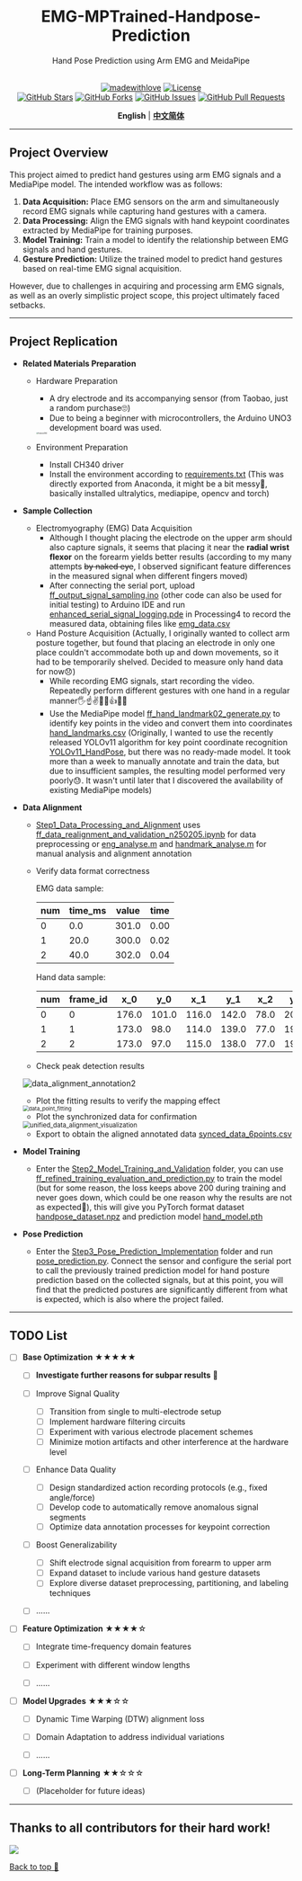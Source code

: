 <div align="center">

<h1>EMG-MPTrained-Handpose-Prediction</h1>
Hand Pose Prediction using Arm EMG and MeidaPipe<br>
<br>

[![madewithlove](https://img.shields.io/badge/made_with-%E2%9D%A4-red?style=for-the-badge&labelColor=orange)](https://github.com/TurkeyC/EMG-MPTrained-Handpose-Prediction) [![License](https://img.shields.io/badge/LICENSE-MIT-green.svg?style=for-the-badge)](https://github.com/TurkeyC/EMG-MPTrained-Handpose-Prediction/blob/master/LICENSE)<br>
[![GitHub Stars](https://img.shields.io/github/stars/TurkeyC/EMG-MPTrained-Handpose-Prediction.svg)](https://github.com/TurkeyC/EMG-MPTrained-Handpose-Prediction/stargazers) [![GitHub Forks](https://img.shields.io/github/forks/TurkeyC/EMG-MPTrained-Handpose-Prediction.svg)](https://github.com/TurkeyC/EMG-MPTrained-Handpose-Prediction/network)  [![GitHub Issues](https://img.shields.io/github/issues/TurkeyC/EMG-MPTrained-Handpose-Prediction.svg)](https://github.com/TurkeyC/EMG-MPTrained-Handpose-Prediction/issues) [![GitHub Pull Requests](https://img.shields.io/github/issues-pr/TurkeyC/EMG-MPTrained-Handpose-Prediction.svg)](https://github.com/TurkeyC/EMG-MPTrained-Handpose-Prediction/pulls)<br>

**English** | [**中文简体**](README_zh.md)
</div>

---

## Project Overview

This project aimed to predict hand gestures using arm EMG signals and a MediaPipe model. The intended workflow was as follows:

1. **Data Acquisition:** Place EMG sensors on the arm and simultaneously record EMG signals while capturing hand gestures with a camera. 
2. **Data Processing:** Align the EMG signals with hand keypoint coordinates extracted by MediaPipe for training purposes.
3. **Model Training:** Train a model to identify the relationship between EMG signals and hand gestures.
4. **Gesture Prediction:** Utilize the trained model to predict hand gestures based on real-time EMG signal acquisition.

However, due to challenges in acquiring and processing arm EMG signals, as well as an overly simplistic project scope, this project ultimately faced setbacks.  



---



## Project Replication

- **Related Materials Preparation** 

  - Hardware Preparation
    - A dry electrode and its accompanying sensor (from Taobao, just a random purchase🙄)
    - Due to being a beginner with microcontrollers, the Arduino UNO3 development board was used.
    
    <img src=".resource/ArduinoUNO.jpg" alt="ArduinoUNO" style="zoom:20%;" />
  - Environment Preparation
    - Install CH340 driver
    - Install the environment according to [requirements.txt](requirements.txt) (This was directly exported from Anaconda, it might be a bit messy🤗, basically installed ultralytics, mediapipe, opencv and torch)

- **Sample Collection** 

  - Electromyography (EMG) Data Acquisition
    - Although I thought placing the electrode on the upper arm should also capture signals, it seems that placing it near the **radial wrist flexor** on the forearm yields better results (according to my many attempts ~~by naked eye~~, I observed significant feature differences in the measured signal when different fingers moved) 
    - After connecting the serial port, upload [ff_output_signal_sampling.ino](Arduino%26Processing4_Emg/Arduino_Part/FF_Output_Signal_Sampling/ff_output_signal_sampling.ino) (other code can also be used for initial testing) to Arduino IDE and run [enhanced_serial_signal_logging.pde](Arduino%26Processing4_Emg/Processing4_Part/Enhanced_Serial_Signal_Logging/enhanced_serial_signal_logging.pde) in Processing4 to record the measured data, obtaining files like [emg_data.csv](Cross_Modal_Action_Recognition_Training/Backup_Database_and_Model_Repository_TOP/Emg_Data/emg_data.csv)
  - Hand Posture Acquisition (Actually, I originally wanted to collect arm posture together, but found that placing an electrode in only one place couldn't accommodate both up and down movements, so it had to be temporarily shelved. Decided to measure only hand data for now😞)
    - While recording EMG signals, start recording the video. Repeatedly perform different gestures with one hand in a regular manner🖐️☝️✌️🖖🤘👍✊🫳 
    - Use the MediaPipe model [ff_hand_landmark02_generate.py](MediaPipe_HandPose/ff_hand_landmark02_generate.py) to identify key points in the video and convert them into coordinates [hand_landmarks.csv](MediaPipe_HandPose/hand_landmarks.csv) (Originally, I wanted to use the recently released YOLOv11 algorithm for key point coordinate recognition [YOLOv11_HandPose](YOLOv11_HandPose), but there was no ready-made model. It took more than a week to manually annotate and train the data, but due to insufficient samples, the resulting model performed very poorly😓. It wasn't until later that I discovered the availability of existing MediaPipe models)

- **Data Alignment** 
   - [Step1_Data_Processing_and_Alignment](Cross_Modal_Action_Recognition_Training/Step1_Data_Processing_and_Alignment) uses [ff_data_realignment_and_validation_n250205.ipynb](Cross_Modal_Action_Recognition_Training/Step1_Data_Processing_and_Alignment/ff_data_realignment_and_validation_n250205.ipynb) for data preprocessing or [eng_analyse.m](Cross_Modal_Action_Recognition_Training/Step1_Data_Processing_and_Alignment/MATLAB_Inspection_Data/eng_analyse.m) and [handmark_analyse.m](Cross_Modal_Action_Recognition_Training/Step1_Data_Processing_and_Alignment/MATLAB_Inspection_Data/handmark_analyse.m) for manual analysis and alignment annotation

   - Verify data format correctness<br>

     EMG data sample:<br>

     | num  | time_ms | value | time |
     | ---- | ------- | ----- | ---- |
     | 0    | 0.0     | 301.0 | 0.00 |
     | 1    | 20.0    | 300.0 | 0.02 |
     | 2    | 40.0    | 302.0 | 0.04 |

     Hand data sample:<br>

     | num  | frame_id | x_0   | y_0   | x_1   | y_1   | x_2  | y_2   | x_3  | y_3   | x_4  | ...  |
     | ---- | -------- | ----- | ----- | ----- | ----- | ---- | ----- | ---- | ----- | ---- | ---- |
     | 0    | 0        | 176.0 | 101.0 | 116.0 | 142.0 | 78.0 | 201.0 | 60.0 | 254.0 | 38.0 | ...  |
     | 1    | 1        | 173.0 | 98.0  | 114.0 | 139.0 | 77.0 | 199.0 | 61.0 | 256.0 | 40.0 | ...  |
     | 2    | 2        | 173.0 | 97.0  | 115.0 | 138.0 | 77.0 | 199.0 | 61.0 | 255.0 | 39.0 | ...  |

   - Check peak detection results

    ![data_alignment_annotation2](.resource/data_alignment_annotation2.png)

   - Plot the fitting results to verify the mapping effect

    <img src=".resource/data_point_fitting.png" alt="data_point_fitting" style="zoom: 67%;" />

   - Plot the synchronized data for confirmation

    <img src=".resource/unified_data_alignment_visualization.png" alt="unified_data_alignment_visualization" style="zoom:80%;" />

   - Export to obtain the aligned annotated data [synced_data_6points.csv](Cross_Modal_Action_Recognition_Training/Step1_Data_Processing_and_Alignment/synced_data_6points.csv)

- **Model Training** 
  - Enter the [Step2_Model_Training_and_Validation](Cross_Modal_Action_Recognition_Training/Step2_Model_Training_and_Validation) folder, you can use [ff_refined_training_evaluation_and_prediction.py](Cross_Modal_Action_Recognition_Training/Step2_Model_Training_and_Validation/ff_refined_training_evaluation_and_prediction.py) to train the model (but for some reason, the loss keeps above 200 during training and never goes down, which could be one reason why the results are not as expected🤔), this will give you PyTorch format dataset [handpose_dataset.npz](Cross_Modal_Action_Recognition_Training/Step2_Model_Training_and_Validation/backup_database_and_model_repository/handpose_dataset.npz) and prediction model [hand_model.pth](Cross_Modal_Action_Recognition_Training/Step2_Model_Training_and_Validation/backup_database_and_model_repository/hand_model.pth)

- **Pose Prediction** 
  - Enter the [Step3_Pose_Prediction_Implementation](Cross_Modal_Action_Recognition_Training/Step3_Pose_Prediction_Implementation) folder and run [pose_prediction.py](Cross_Modal_Action_Recognition_Training/Step3_Pose_Prediction_Implementation/pose_prediction.py). Connect the sensor and configure the serial port to call the previously trained prediction model for hand posture prediction based on the collected signals, but at this point, you will find that the predicted postures are significantly different from what is expected, which is also where the project failed.



---

## TODO List

- [ ] **Base Optimization** ★★★★★

  - [ ] **Investigate further reasons for subpar results** 🤔
  - [ ] Improve Signal Quality
      - [ ] Transition from single to multi-electrode setup
      - [ ] Implement hardware filtering circuits
      - [ ] Experiment with various electrode placement schemes
      - [ ] Minimize motion artifacts and other interference at the hardware level
  - [ ] Enhance Data Quality
      - [ ] Design standardized action recording protocols (e.g., fixed angle/force)
      - [ ] Develop code to automatically remove anomalous signal segments
      - [ ] Optimize data annotation processes for keypoint correction

  - [ ] Boost Generalizability
      - [ ] Shift electrode signal acquisition from forearm to upper arm
      - [ ] Expand dataset to include various hand gesture datasets
      - [ ] Explore diverse dataset preprocessing, partitioning, and labeling techniques

  - [ ] ……

      

- [ ] **Feature Optimization** ★★★★☆

  - [ ] Integrate time-frequency domain features 
  
  - [ ] Experiment with different window lengths
  
  - [ ] ……
  
  
  
- [ ] **Model Upgrades** ★★★☆☆

  - [ ] Dynamic Time Warping (DTW) alignment loss
  - [ ] Domain Adaptation to address individual variations
  - [ ] ……



- [ ] **Long-Term Planning** ★★☆☆☆
  - [ ] (Placeholder for future ideas)



---

## Thanks to all contributors for their hard work!

<a href="https://github.com/TurkeyC/EMG-MPTrained-Handpose-Prediction/graphs/contributors" target="_blank">
  <img src="https://contrib.rocks/image?repo=TurkeyC/EMG-MPTrained-Handpose-Prediction" />
</a>

[Back to top 🚀](https://github.com/TurkeyC/EMG-MPTrained-Handpose-Prediction?tab=readme-ov-file#readme)